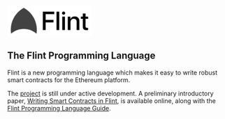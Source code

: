 <img src="flint_small.png" height="70" >

## The Flint Programming Language

Flint is a new programming language which makes it easy to write robust smart contracts for the Ethereum platform.

The [project](https://github.com/franklinsch/flint) is still under active development. A preliminary introductory paper, [Writing Smart Contracts in Flint](https://www.doc.ic.ac.uk/~fs2014/flint.pdf), is available online, along with the [Flint Programming Language Guide](https://franklinsch.gitbooks.io/flint/).
